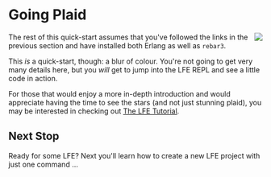 # Going Plaid

<img src="https://raw.githubusercontent.com/lfe/docs/master/docs/current/images/plaid.jpg"
     style="float: right;">
The rest of this quick-start assumes that you've followed the links in the previous section and have installed both Erlang as well as `rebar3`.

This _is_ a quick-start, though: a blur of colour. You're not going to get very many
details here, but you _will_ get to jump into the LFE REPL and see a little
code in action.

For those that would enjoy a more in-depth introduction and would appreciate having the time to see the stars (and not just stunning plaid), you may be
interested in checking out <a href="http://lfe.io/tutorial/">The LFE Tutorial</a>.

## Next Stop

Ready for some LFE? Next you'll learn how to create a new LFE project with
just one command ...
